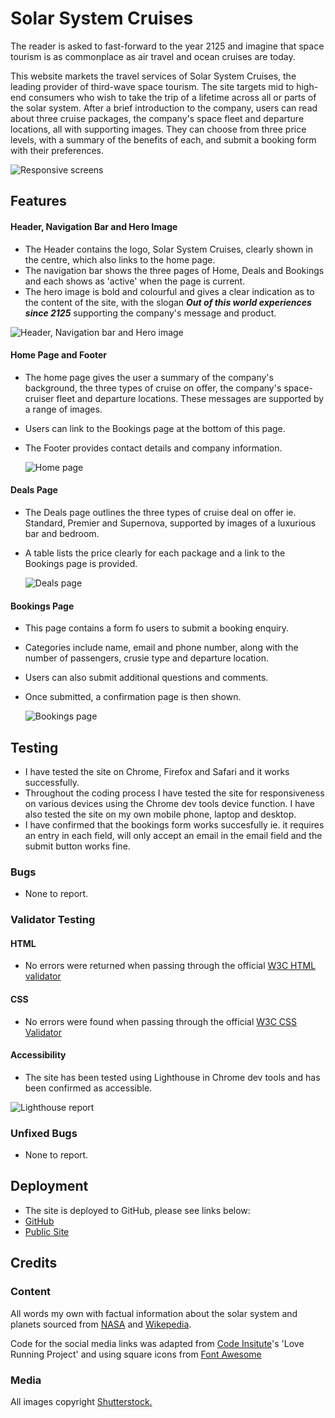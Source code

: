 # Solar System Cruises

The reader is asked to fast-forward to the year 2125 and imagine that space tourism is as commonplace as air travel and ocean cruises are today.

This website markets the travel services of Solar System Cruises, the leading provider of third-wave space tourism. The site targets mid to high-end consumers who wish to take the trip of a lifetime across all or parts of the solar system. After a brief introduction to the company, users can read about three cruise packages, the company's space fleet and departure locations, all with supporting images. They can choose from three price levels, with a summary of the benefits of each, and submit a booking form with their preferences.

![Responsive screens](/assets/media/screens.png)

## Features

#### Header, Navigation Bar and Hero Image

- The Header contains the logo, Solar System Cruises, clearly shown in the centre, which also links to the home page.
- The navigation bar shows the three pages of Home, Deals and Bookings and each shows as 'active' when the page is current.
- The hero image is bold and colourful and gives a clear indication as to the content of the site, with the slogan **_Out of this world experiences since 2125_** supporting the company's message and product.

![Header, Navigation bar and Hero image](/assets/media/header-nav-hero.png)

#### Home Page and Footer

- The home page gives the user a summary of the company's background, the three types of cruise on offer, the company's space-cruiser fleet and departure locations. These messages are supported by a range of images.
- Users can link to the Bookings page at the bottom of this page.
- The Footer provides contact details and company information.

  ![Home page](/assets/media/footer.png)

#### Deals Page

- The Deals page outlines the three types of cruise deal on offer ie. Standard, Premier and Supernova, supported by images of a luxurious bar and bedroom.
- A table lists the price clearly for each package and a link to the Bookings page is provided.

  ![Deals page](/assets/media/deals-page.png)

#### Bookings Page

- This page contains a form fo users to submit a booking enquiry.
- Categories include name, email and phone number, along with the number of passengers, crusie type and departure location.
- Users can also submit additional questions and comments.
- Once submitted, a confirmation page is then shown.

  ![Bookings page](/assets/media/bookings.png)

## Testing

- I have tested the site on Chrome, Firefox and Safari and it works successfully.
- Throughout the coding process I have tested the site for responsiveness on various devices using the Chrome dev tools device function. I have also tested the site on my own mobile phone, laptop and desktop.
- I have confirmed that the bookings form works succesfully ie. it requires an entry in each field, will only accept an email in the email field and the submit button works fine.

### Bugs

- None to report.

### Validator Testing

#### HTML

- No errors were returned when passing through the official [W3C HTML validator](https://validator.w3.org/#validate_by_input)

#### CSS

- No errors were found when passing through the official [W3C CSS Validator](https://jigsaw.w3.org/css-validator/validator)

#### Accessibility

- The site has been tested using Lighthouse in Chrome dev tools and has been confirmed as accessible.

![Lighthouse report](/assets/media/accessibility.png)

### Unfixed Bugs

- None to report.

## Deployment

- The site is deployed to GitHub, please see links below:
- [GitHub](https://github.com/Adam-Alive/solar-system-project)
- [Public Site](https://adam-alive.github.io/solar-system-project/index.html)

## Credits

### Content

All words my own with factual information about the solar system and planets sourced from [NASA](https://science.nasa.gov/solar-system/planets/) and [Wikepedia](https://en.wikipedia.org/wiki/Solar_System).

Code for the social media links was adapted from [Code Insitute](https://codeinstitute.net/)'s 'Love Running Project' and using square icons from [Font Awesome](https://fontawesome.com/)

### Media

All images copyright [Shutterstock.](https://www.shutterstock.com/)
